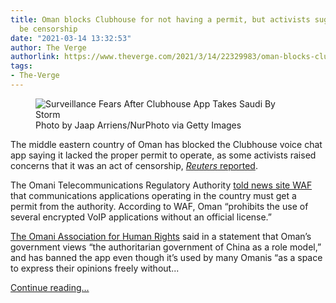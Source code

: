 ```yaml
---
title: Oman blocks Clubhouse for not having a permit, but activists suggest it may
  be censorship
date: "2021-03-14 13:32:53"
author: The Verge
authorlink: https://www.theverge.com/2021/3/14/22329983/oman-blocks-clubhouse-app-privacy-censorship
tags:
- The-Verge
---
```

<figure>
      <img alt="Surveillance Fears After Clubhouse App Takes Saudi By Storm" src="https://cdn.vox-cdn.com/thumbor/XLVGO1JKeX9BvEwWY7VJZJAbtV4=/0x2:8192x5463/1310x873/cdn.vox-cdn.com/uploads/chorus_image/image/68963255/1231631217.0.jpg" />
        <figcaption>Photo by Jaap Arriens/NurPhoto via Getty Images</figcaption>
    </figure>

  <p id="9h0BVP">The middle eastern country of Oman has blocked the Clubhouse voice chat app saying it lacked the proper permit to operate, as some activists raised concerns that it was an act of censorship, <a href="https://www.reuters.com/article/us-oman-clubhouse/oman-blocks-audio-app-clubhouse-citing-lack-of-permit-but-some-fear-censorship-idUSKBN2B607V"><em>Reuters</em> reported</a>. </p>
<p id="3S34sY">The Omani Telecommunications Regulatory Authority <a href="https://wafoman.com/2021/03/14/oman-bans-clubhouse/?lang=en">told news site WAF</a> that communications applications operating in the country must get a permit from the authority. According to WAF, Oman “prohibits the use of several encrypted VoIP applications without an official license.”</p>
<p id="rymfBs"><a href="https://ochroman.org/eng/category/updates/">The Omani Association for Human Rights</a> said in a statement that Oman’s government views “the authoritarian government of China as a role model,” and has banned the app even though it’s used by many Omanis “as a space to express their opinions freely without...</p>
  <p>
    <a href="https://www.theverge.com/2021/3/14/22329983/oman-blocks-clubhouse-app-privacy-censorship">Continue reading&hellip;</a>
  </p>
